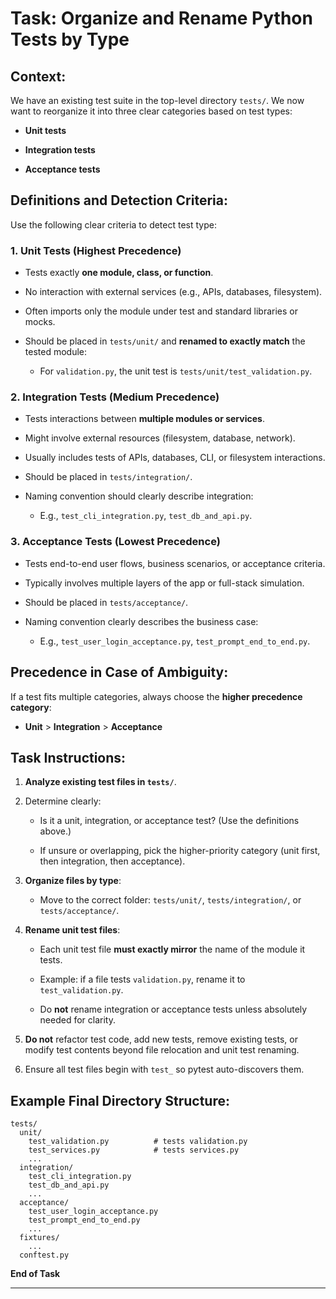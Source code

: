 # Task: Organize and Rename Python Tests by Type

## Context:

We have an existing test suite in the top-level directory `tests/`. We now want to reorganize it into three clear categories based on test types:

* **Unit tests**
    
* **Integration tests**
    
* **Acceptance tests**
    

## Definitions and Detection Criteria:

Use the following clear criteria to detect test type:

### **1. Unit Tests (Highest Precedence)**

* Tests exactly **one module, class, or function**.
    
* No interaction with external services (e.g., APIs, databases, filesystem).
    
* Often imports only the module under test and standard libraries or mocks.
    
* Should be placed in `tests/unit/` and **renamed to exactly match** the tested module:
    
    * For `validation.py`, the unit test is `tests/unit/test_validation.py`.
        

### **2. Integration Tests (Medium Precedence)**

* Tests interactions between **multiple modules or services**.
    
* Might involve external resources (filesystem, database, network).
    
* Usually includes tests of APIs, databases, CLI, or filesystem interactions.
    
* Should be placed in `tests/integration/`.
    
* Naming convention should clearly describe integration:
    
    * E.g., `test_cli_integration.py`, `test_db_and_api.py`.
        

### **3. Acceptance Tests (Lowest Precedence)**

* Tests end-to-end user flows, business scenarios, or acceptance criteria.
    
* Typically involves multiple layers of the app or full-stack simulation.
    
* Should be placed in `tests/acceptance/`.
    
* Naming convention clearly describes the business case:
    
    * E.g., `test_user_login_acceptance.py`, `test_prompt_end_to_end.py`.
        

## Precedence in Case of Ambiguity:

If a test fits multiple categories, always choose the **higher precedence category**:

* **Unit** > **Integration** > **Acceptance**
    

## Task Instructions:

1. **Analyze existing test files in `tests/`**.
    
2. Determine clearly:
    
    * Is it a unit, integration, or acceptance test? (Use the definitions above.)
        
    * If unsure or overlapping, pick the higher-priority category (unit first, then integration, then acceptance).
        
3. **Organize files by type**:
    
    * Move to the correct folder: `tests/unit/`, `tests/integration/`, or `tests/acceptance/`.
        
4. **Rename unit test files**:
    
    * Each unit test file **must exactly mirror** the name of the module it tests.
        
    * Example: if a file tests `validation.py`, rename it to `test_validation.py`.
        
    * Do **not** rename integration or acceptance tests unless absolutely needed for clarity.
        
5. **Do not** refactor test code, add new tests, remove existing tests, or modify test contents beyond file relocation and unit test renaming.
    
6. Ensure all test files begin with `test_` so pytest auto-discovers them.
    

## Example Final Directory Structure:

```
tests/
  unit/
    test_validation.py          # tests validation.py
    test_services.py            # tests services.py
    ...
  integration/
    test_cli_integration.py
    test_db_and_api.py
    ...
  acceptance/
    test_user_login_acceptance.py
    test_prompt_end_to_end.py
    ...
  fixtures/
    ...
  conftest.py
```

**End of Task**

* * *
